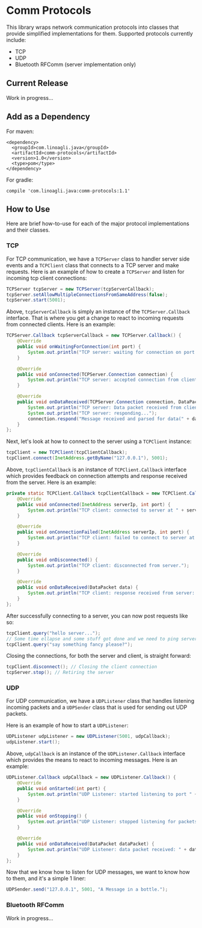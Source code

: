 # Comm Protocols
This library wraps network communication protocols into classes that provide simplified implementations for them.
Supported protocols currently include:
- TCP
- UDP
- Bluetooth RFComm (server implementation only)

## Current Release
Work in progress...

## Add as a Dependency
For maven:
```
<dependency>
  <groupId>com.linoagli.java</groupId>
  <artifactId>comm-protocols</artifactId>
  <version>1.0</version>
  <type>pom</type>
</dependency>
```

For gradle:
```
compile 'com.linoagli.java:comm-protocols:1.1'
```

## How to Use
Here are brief how-to-use for each of the major protocol implementations and their classes.

### TCP
For TCP communication, we have a `TCPServer` class to handler server side events and a `TCPClient` class that connects
 to a TCP server and make requests.
Here is an example of how to create a `TCPServer` and listen for incoming tcp client connections:
```java
TCPServer tcpServer = new TCPServer(tcpServerCallback);
tcpServer.setAllowMultipleConnectionsFromSameAddress(false);
tcpServer.start(5001);
```
Above, `tcpServerCallback` is simply an instance of the `TCPServer.Callback` interface. That is where you get a change 
to react to incoming requests from connected clients. Here is an example:
```java
TCPServer.Callback tcpServerCallback = new TCPServer.Callback() {
    @Override
    public void onWaitingForConnection(int port) {
        System.out.println("TCP server: waiting for connection on port " + port);
    }

    @Override
    public void onConnected(TCPServer.Connection connection) {
        System.out.println("TCP server: accepted connection from client at " + connection.getRemoteHostAddress().toString());
    }

    @Override
    public void onDataReceived(TCPServer.Connection connection, DataPacket dataPacket) {
        System.out.println("TCP server: Data packet received from client: " + dataPacket.data);
        System.out.println("TCP server: responding...");
        connection.respond("Message received and parsed for data(" + dataPacket.data + ")");
    }
};
```

Next, let's look at how to connect to the server using a `TCPClient` instance:
```java
tcpClient = new TCPClient(tcpClientCallback);
tcpClient.connect(InetAddress.getByName("127.0.0.1"), 5001);
```
Above, `tcpClientCallback` is an instance of `TCPClient.Callback` interface which provides feedback on connection 
attempts and response received from the server. Here is an example:
```java
private static TCPClient.Callback tcpClientCallback = new TCPClient.Callback() {
    @Override
    public void onConnected(InetAddress serverIp, int port) {
        System.out.println("TCP client: connected to server at " + serverIp.toString() + ":" + port);
    }

    @Override
    public void onConnectionFailed(InetAddress serverIp, int port) {
        System.out.println("TCP client: failed to connect to server at " + serverIp.toString() + ":" + port);
    }

    @Override
    public void onDisconnected() {
        System.out.println("TCP client: disconnected from server.");
    }

    @Override
    public void onDataReceived(DataPacket data) {
        System.out.println("TCP client: response received from server: " + data.data);
    }
};
```
After successfully connecting to a server, you can now post requests like so:
```java
tcpClient.query("hello server...");
// Some time ellapse and some stuff got done and we need to ping server again...
tcpClient.query("say something fancy please?");
```

Closing the connections, for both the server and client, is straight forward:

```java
tcpClient.disconnect(); // Closing the client connection
tcpServer.stop(); // Retiring the server
```

### UDP
For UDP communication, we have a `UDPListener` class that handles listening incoming packets and a `UDPSender` class
that is used for sending out UDP packets.

Here is an example of how to start a `UDPListener`:
```java
UDPListener udpListener = new UDPListener(5001, udpCallback);
udpListener.start();
```
Above, `udpCallback` is an instance of the `UDPListener.Callback` interface which provides the means to react to
incoming messages. Here is an example:
```java
UDPListener.Callback udpCallback = new UDPListener.Callback() {
    @Override
    public void onStarted(int port) {
        System.out.println("UDP Listener: started listening to port " + port);
    }

    @Override
    public void onStopping() {
        System.out.println("UDP Listener: stopped listening for packets");
    }

    @Override
    public void onDataReceived(DataPacket dataPacket) {
        System.out.println("UDP Listener: data packet received: " + dataPacket.data);
    }
};
```

Now that we know how to listen for UDP messages, we want to know how to them, and it's a simple 1 liner:
```java
UDPSender.send("127.0.0.1", 5001, "A Message in a bottle.");
```

### Bluetooth RFComm
Work in progress...